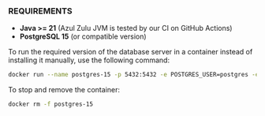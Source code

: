 ### **REQUIREMENTS**  

- **Java >= 21** (Azul Zulu JVM is tested by our CI on GitHub Actions)  
- **PostgreSQL 15** (or compatible version)  

To run the required version of the database server in a container instead of installing it manually, use the following command:  

```sh
docker run --name postgres-15 -p 5432:5432 -e POSTGRES_USER=postgres -e POSTGRES_PASSWORD=postgres -d postgres:15
```

To stop and remove the container:  

```sh
docker rm -f postgres-15
```
